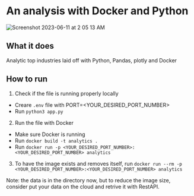 # An analysis with Docker and Python

![Screenshot 2023-06-11 at 2 05 13 AM](https://github.com/chrislevn/dockerfile-practices/assets/32094007/2219eec4-dfb4-4fbf-8a52-04d3bb0a0ac4)

## What it does
Analytic top industries laid off with Python, Pandas, plotly and Docker

## How to run
1. Check if the file is running properly locally
- Creare `.env` file with PORT=<YOUR_DESIRED_PORT_NUMBER>
- Run `python3 app.py`

2. Run the file with Docker
- Make sure Docker is running
- Run `docker build -t analytics . `
- Run `docker run -p <YOUR_DESIRED_PORT_NUMBER>:<YOUR_DESIRED_PORT_NUMBER> analytics`

3. To have the image exists and removes itself, run `docker run --rm -p <YOUR_DESIRED_PORT_NUMBER>:<YOUR_DESIRED_PORT_NUMBER> analytics`

Note: the data is in the directory now, but to reduce the image size, consider put your data on the cloud and retrive it with RestAPI. 
